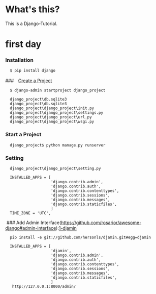 # What's this?
  This is a Django-Tutorial.
# first day
  ### Installation
  
      $ pip install django
      
  ###　[Create a Project](https://overiq.com/django/1.10/creating-django-project/)
  
      $ django-admin startproject django_project

      django_project\db.sqlite3
      django_project\db.sqlite3
      django_project\django_project\init.py
      django_project\django_project\settings.py
      django_project\django_project\url.py
      django_project\django_project\wsgi.py
   
  ### Start a Project
      django_project$ python manage.py runserver
  ### Setting
      django_project\django_project\setting.py

      INSTALLED_APPS = [
                        'django.contrib.admin',
                        'django.contrib.auth',
                        'django.contrib.contenttypes',
                        'django.contrib.sessions',
                        'django.contrib.messages',
                        'django.contrib.staticfiles',
                        ] 
      TIME_ZONE = 'UTC',
      
  ### Add Admin Interface(https://github.com/rosarior/awesome-django#admin-interface):[1-djamin](https://github.com/hersonls/djamin/)
      
      
      pip install -e git://github.com/hersonls/djamin.git#egg=djamin
      
      INSTALLED_APPS = [
                        'djamin',
                        'django.contrib.admin',
                        'django.contrib.auth',
                        'django.contrib.contenttypes',
                        'django.contrib.sessions',
                        'django.contrib.messages',
                        'django.contrib.staticfiles',
                        ] 
       http://127.0.0.1:8000/admin/ 
